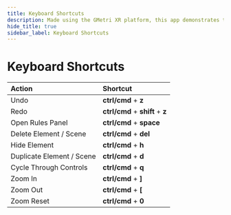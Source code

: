 ```yaml
---
title: Keyboard Shortcuts
description: Made using the GMetri XR platform, this app demonstrates the compatibility of the GMetri platform with external services like chatbot.
hide_title: true
sidebar_label: Keyboard Shortcuts
---
```


# Keyboard Shortcuts


| Action                    | Shortcut                         |
|:--------------------------|:---------------------------------|
| Undo                      | **ctrl/cmd** + **z**             |
| Redo                      | **ctrl/cmd** + **shift** + **z** |
| Open Rules Panel          | **ctrl/cmd** + **space**         |
| Delete Element / Scene    | **ctrl/cmd** + **del**           |
| Hide Element              | **ctrl/cmd** + **h**             |
| Duplicate Element / Scene | **ctrl/cmd** + **d**             |
| Cycle Through Controls    | **ctrl/cmd** + **q**             |
| Zoom In                   | **ctrl/cmd** + **]**             |
| Zoom Out                  | **ctrl/cmd** + **[**             |
| Zoom Reset                | **ctrl/cmd** + **0**             |